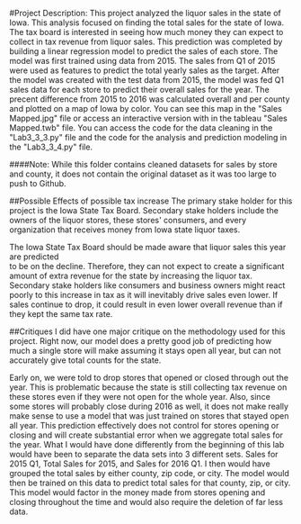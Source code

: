 #Project Description:
This project analyzed the liquor sales in the state of Iowa. This analysis focused
on finding the total sales for the state of Iowa. The tax board is interested in
seeing how much money they can expect to collect in tax revenue from liquor sales.
This prediction was completed by building a linear regression model to predict the
sales of each store. The model was first trained using data from 2015. The sales
from Q1 of 2015 were used as features to predict the total yearly sales as the target.
After the model was created with the test data from 2015, the model was fed Q1 sales
data for each store to predict their overall sales for the year. The precent difference
from 2015 to 2016 was calculated overall and per county and plotted on a map of
Iowa by color. You can see this map in the "Sales Mapped.jpg" file or access an
interactive version with in the tableau "Sales Mapped.twb" file. You can access
the code for the data cleaning in the "Lab3_3_3.py" file and the code for the analysis
and prediction modeling in the "Lab3_3_4.py" file.

####Note:
While this folder contains cleaned datasets for sales by store and county,
it does not contain the original dataset as it was too large to push to Github.

##Possible Effects of possible tax increase
The primary stake holder for this project is the Iowa State Tax Board. Secondary
stake holders include the owners of the liquor stores, these stores' consumers,
and every organization that receives money from Iowa state liquor taxes.

The Iowa State Tax Board should be made aware that liquor sales this year are predicted  
to be on the decline. Therefore, they can not expect to create a significant amount
of extra revenue for the state by increasing the liquor tax. Secondary stake holders
like consumers and business owners might react poorly to this increase in tax as
it will inevitably drive sales even lower. If sales continue to drop, it could result
in even lower overall revenue than if they kept the same tax rate.

##Critiques
I did have one major critique on the methodology used for this project. Right now,
our model does a pretty good job of predicting how much a single store will make
assuming it stays open all year, but can not accurately give total counts for the
state.

Early on, we were told to drop stores that opened or closed through out the year.
This is problematic because the state is still collecting tax revenue on these stores
even if they were not open for the whole year. Also, since some stores will probably
close during 2016 as well, it does not make really make sense to use a model that
was just trained on stores that stayed open all year. This prediction effectively
does not control for stores opening or closing and will create substantial error
when we aggregate total sales for the year. What I would have done differently from
the beginning of this lab would have been to separate the data sets into 3 different
sets. Sales for 2015 Q1, Total Sales for 2015, and Sales for 2016 Q1. I then would
have grouped the total sales by either county, zip code, or city. The model would
then be trained on this data to predict total sales for that county, zip, or city.
This model would factor in the money made from stores opening and closing throughout
the time and would also require the deletion of far less data.
